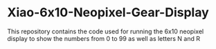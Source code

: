 # Xiao-6x10-Neopixel-Gear-Display
This repository contains the code used for running the 6x10 neopixel display to show the numbers from 0 to 99 as well as letters N and R
